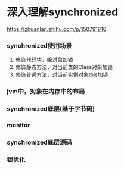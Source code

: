 # 深入理解synchronized
https://zhuanlan.zhihu.com/p/150791816
### synchronized使用场景  
1. 修饰代码块，给对象加锁
2. 修饰静态方法，对当前类的Class对象加锁
3. 修饰普通方法，对当前实例对象this加锁
### jvm中，对象在内存中的布局

### synchronized底层(基于字节码)

### monitor 

### synchronized底层源码

### 锁优化